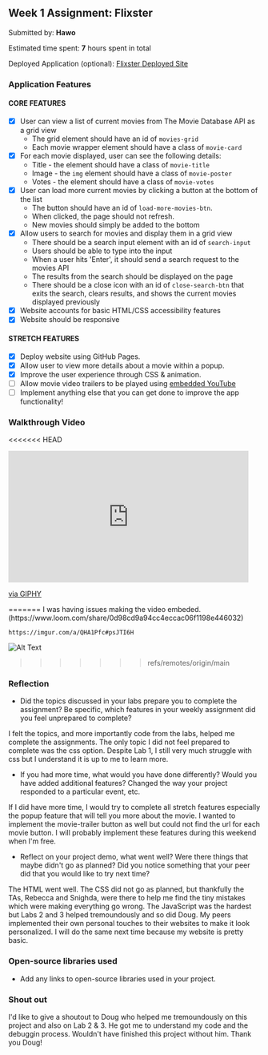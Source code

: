 ## Week 1 Assignment: Flixster

Submitted by: **Hawo**

Estimated time spent: **7** hours spent in total

Deployed Application (optional): [Flixster Deployed Site](ADD_LINK_HERE)

### Application Features

#### CORE FEATURES

- [x] User can view a list of current movies from The Movie Database API as a grid view
  - The grid element should have an id of `movies-grid`
  - Each movie wrapper element should have a class of `movie-card`
- [x] For each movie displayed, user can see the following details:
  - Title - the element should have a class of `movie-title`
  - Image - the `img` element should have a class of `movie-poster`
  - Votes - the element should have a class of `movie-votes`
- [x] User can load more current movies by clicking a button at the bottom of the list
  - The button should have an id of `load-more-movies-btn`.
  - When clicked, the page should not refresh.
  - New movies should simply be added to the bottom
- [x] Allow users to search for movies and display them in a grid view
  - There should be a search input element with an id of `search-input`
  - Users should be able to type into the input
  - When a user hits 'Enter', it should send a search request to the movies API
  - The results from the search should be displayed on the page
  - There should be a close icon with an id of `close-search-btn` that exits the search, clears results, and shows the current movies displayed previously
- [x] Website accounts for basic HTML/CSS accessibility features
- [x] Website should be responsive

#### STRETCH FEATURES

- [x] Deploy website using GitHub Pages. 
- [x] Allow user to view more details about a movie within a popup.
- [x] Improve the user experience through CSS & animation.
- [ ] Allow movie video trailers to be played using [embedded YouTube](https://support.google.com/youtube/answer/171780?hl=en)
- [ ] Implement anything else that you can get done to improve the app functionality!

### Walkthrough Video

<<<<<<< HEAD
<iframe src="https://giphy.com/embed/nhP16qQue8T4msnbwo" width="480" height="263" frameBorder="0" class="giphy-embed" allowFullScreen></iframe><p><a href="https://giphy.com/gifs/nhP16qQue8T4msnbwo">via GIPHY</a></p>
=======
I was having issues making the video embeded.
(https://www.loom.com/share/0d98cd9a94cc4eccac06f1198e446032)

`https://imgur.com/a/QHA1Pfc#psJTI6H`

![Alt Text](https://media.giphy.com/media/nhP16qQue8T4msnbwo/giphy.gif)
>>>>>>> refs/remotes/origin/main

### Reflection

* Did the topics discussed in your labs prepare you to complete the assignment? Be specific, which features in your weekly assignment did you feel unprepared to complete?

I felt the topics, and more importantly code from the labs, helped me complete the assignments. The only topic I did not feel prepared to complete was the css option. Despite Lab 1, I still very much struggle with css but I understand it is up to me to learn more.

* If you had more time, what would you have done differently? Would you have added additional features? Changed the way your project responded to a particular event, etc.
  
If I did have more time, I would try to complete all stretch features especially the popup feature that will tell you more about the movie. I wanted to implement the movie-trailer button as well but could not find the url for each movie button. I will probably implement these features during this weekend when I'm free.

* Reflect on your project demo, what went well? Were there things that maybe didn't go as planned? Did you notice something that your peer did that you would like to try next time?

The HTML went well. The CSS did not go as planned, but thankfully the TAs, Rebecca and Snighda, were there to help me find the tiny mistakes which were making everything go wrong. The JavaScript was the hardest but Labs 2 and 3 helped tremoundously and so did Doug. My peers implemented their own personal touches to their websites to make it look personalized. I will do the same next time because my website is pretty basic.

### Open-source libraries used

- Add any links to open-source libraries used in your project.

### Shout out

I'd like to give a shoutout to Doug who helped me tremoundously on this project and also on Lab 2 & 3. He got me to understand my code and the debuggin process. Wouldn't have finished this project without him. Thank you Doug!
